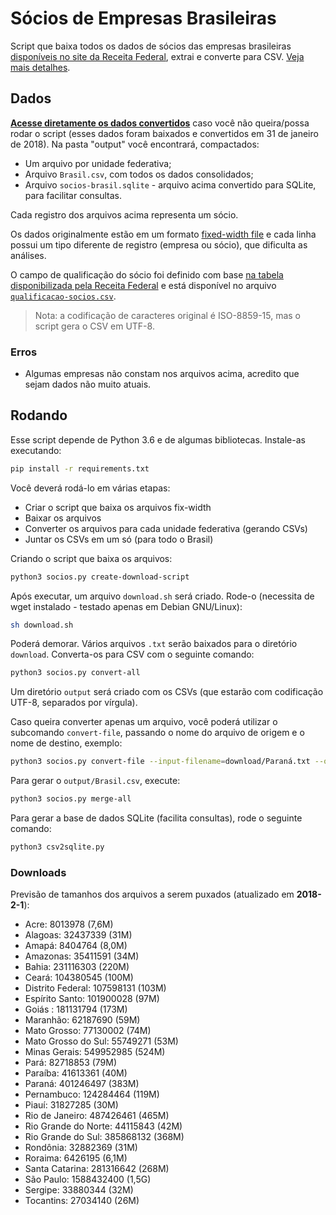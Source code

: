 # Sócios de Empresas Brasileiras

Script que baixa todos os dados de sócios das empresas brasileiras [disponíveis
no site da Receita
Federal](http://idg.receita.fazenda.gov.br/orientacao/tributaria/cadastros/cadastro-nacional-de-pessoas-juridicas-cnpj/dados-abertos-do-cnpj),
extrai e converte para CSV. [Veja mais detalhes](http://dados.gov.br/noticia/governo-federal-disponibiliza-os-dados-abertos-do-cadastro-nacional-da-pessoa-juridica).


## Dados

**[Acesse diretamente os dados
convertidos](https://drive.google.com/open?id=1o2q2FxK9RecbwrhYxlXj25qWJHh2guhi)**
caso você não queira/possa rodar o script (esses dados foram baixados e
convertidos em 31 de janeiro de 2018). Na pasta "output" você encontrará,
compactados:

- Um arquivo por unidade federativa;
- Arquivo `Brasil.csv`, com todos os dados consolidados;
- Arquivo `socios-brasil.sqlite` - arquivo acima convertido para SQLite, para
  facilitar consultas.

Cada registro dos arquivos acima representa um sócio.

Os dados originalmente estão em um formato [fixed-width
file](http://www.softinterface.com/Convert-XLS/Features/Fixed-Width-Text-File-Definition.htm)
e cada linha possui um tipo diferente de registro (empresa ou sócio), que
dificulta as análises.

O campo de qualificação do sócio foi definido com base [na tabela
disponibilizada pela Receita
Federal](http://idg.receita.fazenda.gov.br/orientacao/tributaria/cadastros/cadastro-nacional-de-pessoas-juridicas-cnpj/Qualificacao_socio.pdf)
e está disponível no arquivo
[`qualificacao-socios.csv`](qualificacao-socios.csv).

> Nota: a codificação de caracteres original é ISO-8859-15, mas o script gera o
> CSV em UTF-8.


### Erros

- Algumas empresas não constam nos arquivos acima, acredito que sejam dados não
  muito atuais.


## Rodando

Esse script depende de Python 3.6 e de algumas bibliotecas. Instale-as
executando:

```bash
pip install -r requirements.txt
```

Você deverá rodá-lo em várias etapas:

- Criar o script que baixa os arquivos fix-width
- Baixar os arquivos
- Converter os arquivos para cada unidade federativa (gerando CSVs)
- Juntar os CSVs em um só (para todo o Brasil)

Criando o script que baixa os arquivos:

```bash
python3 socios.py create-download-script
```

Após executar, um arquivo `download.sh` será criado. Rode-o (necessita de wget
instalado - testado apenas em Debian GNU/Linux):

```bash
sh download.sh
```

Poderá demorar. Vários arquivos `.txt` serão baixados para o diretório
`download`.  Converta-os para CSV com o seguinte comando:

```bash
python3 socios.py convert-all
```

Um diretório `output` será criado com os CSVs (que estarão com codificação
UTF-8, separados por vírgula).

Caso queira converter apenas um arquivo, você poderá utilizar o subcomando
`convert-file`, passando o nome do arquivo de origem e o nome de destino,
exemplo:

```bash
python3 socios.py convert-file --input-filename=download/Paraná.txt --output-filename=output/Paraná.csv
```

Para gerar o `output/Brasil.csv`, execute:

```bash
python3 socios.py merge-all
```

Para gerar a base de dados SQLite (facilita consultas), rode o seguinte
comando:

```bash
python3 csv2sqlite.py
```
 ### Downloads
 
 Previsão de tamanhos dos arquivos a serem puxados (atualizado em **2018-2-1**):
 
* Acre: 8013978 (7,6M) 
* Alagoas: 32437339 (31M)
* Amapá:  8404764 (8,0M)
* Amazonas:  35411591 (34M)
* Bahia: 231116303 (220M) 
* Ceará: 104380545 (100M)
* Distrito Federal:  107598131 (103M) 
* Espírito Santo: 101900028 (97M)
* Goiás : 181131794 (173M)
* Maranhão: 62187690 (59M)
* Mato Grosso: 77130002 (74M)
* Mato Grosso do Sul: 55749271 (53M) 
* Minas Gerais: 549952985 (524M)
* Pará:  82718853 (79M)
* Paraíba: 41613361 (40M)
* Paraná: 401246497 (383M)
* Pernambuco: 124284464 (119M)
* Piauí: 31827285 (30M) 
* Rio de Janeiro: 487426461 (465M)
* Rio Grande do Norte: 44115843 (42M)
* Rio Grande do Sul: 385868132 (368M)
* Rondônia: 32882369 (31M)
* Roraima: 6426195 (6,1M)
* Santa Catarina: 281316642 (268M)
* São Paulo: 1588432400 (1,5G)
* Sergipe:  33880344 (32M)
* Tocantins:  27034140 (26M)
